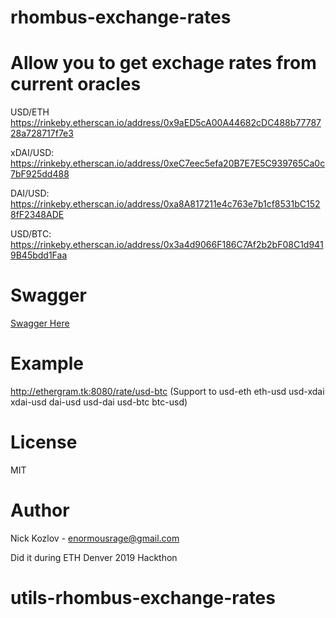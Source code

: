 # rhombus-exchange-rates

# Allow you to get exchage rates from current oracles
USD/ETH https://rinkeby.etherscan.io/address/0x9aED5cA00A44682cDC488b7778728a728717f7e3

xDAI/USD: https://rinkeby.etherscan.io/address/0xeC7eec5efa20B7E7E5C939765Ca0c7bF925dd488

DAI/USD: https://rinkeby.etherscan.io/address/0xa8A817211e4c763e7b1cf8531bC1528fF2348ADE

USD/BTC: https://rinkeby.etherscan.io/address/0x3a4d9066F186C7Af2b2bF08C1d9419B45bdd1Faa

# Swagger
[Swagger Here](http://ethergram.tk:8080/swagger/index.html)

# Example
http://ethergram.tk:8080/rate/usd-btc 
(Support to usd-eth eth-usd usd-xdai xdai-usd dai-usd usd-dai usd-btc btc-usd)

# License 
MIT

# Author 
Nick Kozlov - enormousrage@gmail.com

Did it during ETH Denver 2019 Hackthon
# utils-rhombus-exchange-rates
